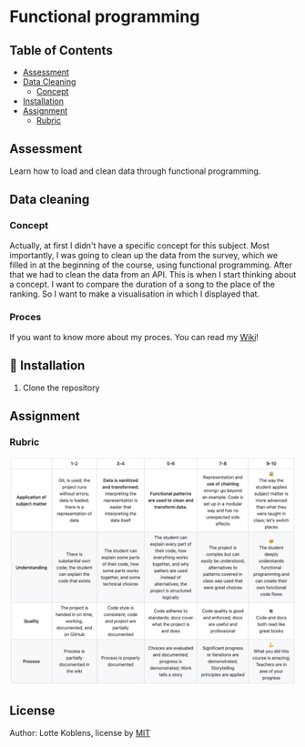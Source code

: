 # Functional programming

## Table of Contents

* [Assessment](https://github.com/lottekoblens/functionalprogramming#assessment)
* [Data Cleaning](https://github.com/lottekoblens/functionalprogramming#data-cleaning)
  * [Concept](https://github.com/lottekoblens/functionalprogramming#concept)
* [Installation](https://github.com/lottekoblens/functionalprogramming#installation)
* [Assignment](https://github.com/lottekoblens/functionalprogramming#assignment)
  * [Rubric](https://github.com/lottekoblens/functionalprogramming#rubric)

## Assessment

Learn how to load and clean data through functional programming.

## Data cleaning

### Concept

Actually, at first I didn't have a specific concept for this subject. Most importantly, I was going to clean up the data from the survey, which we filled in at the beginning of the course, using functional programming. After that we had to clean the data from an API. This is when I start thinking about a concept. I want to compare the duration of a song to the place of the ranking. So I want to make a visualisation in which I displayed that.

### Proces

If you want to know more about my proces. You can read my [Wiki](https://github.com/lottekoblens/functionalprogramming/wiki)!

## :file_folder: Installation

1. Clone the repository


## Assignment

### Rubric

![Rubric](./rubric.png)

## License

Author: Lotte Koblens, license by [MIT](https://github.com/lottekoblens/functionalprogramming/blob/master/LICENSE)
